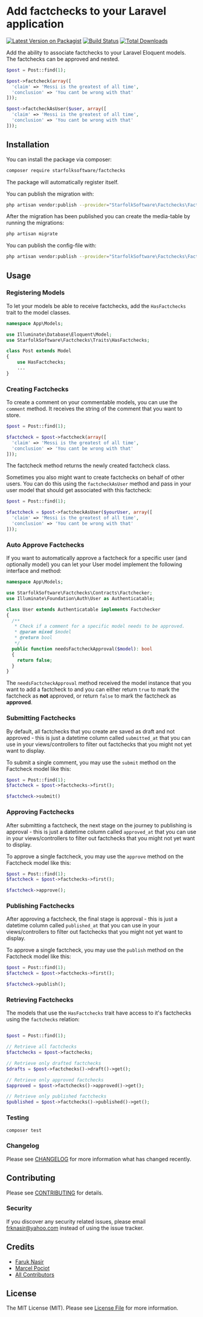 # Add factchecks to your Laravel application

[![Latest Version on Packagist](https://img.shields.io/packagist/v/starfolksoftware/factchecks.svg?style=flat-square)](https://packagist.org/packages/starfolksoftware/factchecks)
[![Build Status](https://img.shields.io/travis/starfolksoftware/factchecks/master.svg?style=flat-square)](https://travis-ci.org/starfolksoftware/factchecks)
[![Total Downloads](https://img.shields.io/packagist/dt/starfolksoftware/factchecks.svg?style=flat-square)](https://packagist.org/packages/starfolksoftware/factchecks)

Add the ability to associate factchecks to your Laravel Eloquent models. The factchecks can be approved and nested.

```php
$post = Post::find(1);

$post->factcheck(array([
  'claim' => 'Messi is the greatest of all time',
  'conclusion' => 'You cant be wrong with that'
]));

$post->factcheckAsUser($user, array([
  'claim' => 'Messi is the greatest of all time',
  'conclusion' => 'You cant be wrong with that'
]));
```

## Installation

You can install the package via composer:

```bash
composer require starfolksoftware/factchecks
```

The package will automatically register itself.

You can publish the migration with:

```bash
php artisan vendor:publish --provider="StarfolkSoftware\Factchecks\FactchecksServiceProvider" --tag="migrations"
```

After the migration has been published you can create the media-table by running the migrations:

```bash
php artisan migrate
```

You can publish the config-file with:

```bash
php artisan vendor:publish --provider="StarfolkSoftware\Factchecks\FactchecksServiceProvider" --tag="config"
```

## Usage

### Registering Models

To let your models be able to receive factchecks, add the `HasFactchecks` trait to the model classes.

``` php
namespace App\Models;

use Illuminate\Database\Eloquent\Model;
use StarfolkSoftware\Factchecks\Traits\HasFactchecks;

class Post extends Model
{
    use HasFactchecks;
    ...
}
```

### Creating Factchecks

To create a comment on your commentable models, you can use the `comment` method. It receives the string of the comment that you want to store.

```php
$post = Post::find(1);

$factcheck = $post->factcheck(array([
  'claim' => 'Messi is the greatest of all time',
  'conclusion' => 'You cant be wrong with that'
]));
```

The factcheck method returns the newly created factcheck class.

Sometimes you also might want to create factchecks on behalf of other users. You can do this using the `factcheckAsUser` method and pass in your user model that should get associated
with this factcheck:

```php
$post = Post::find(1);

$factcheck = $post->factcheckAsUser($yourUser, array([
  'claim' => 'Messi is the greatest of all time',
  'conclusion' => 'You cant be wrong with that'
]));
```

### Auto Approve Factchecks

If you want to automatically approve a factcheck for a specific user (and optionally model) you can let your User model implement the following interface and method:

```php
namespace App\Models;

use StarfolkSoftware\Factchecks\Contracts\Factchecker;
use Illuminate\Foundation\Auth\User as Authenticatable;

class User extends Authenticatable implements Factchecker
{
  /**
   * Check if a comment for a specific model needs to be approved.
   * @param mixed $model
   * @return bool
   */
  public function needsFactcheckApproval($model): bool
  {
    return false;    
  } 
}
```

The `needsFactcheckApproval` method received the model instance that you want to add a factcheck to and you can either return `true` to mark the factcheck as **not** approved, or return `false` to mark the factcheck as **approved**.

### Submitting Factchecks

By default, all factchecks that you create are saved as draft and not approved - this is just a datetime column called `submitted_at` that you can use in your views/controllers to filter out factchecks that you might not yet want to display.

To submit a single comment, you may use the `submit` method on the Factcheck model like this:

```php
$post = Post::find(1);
$factcheck = $post->factchecks->first();

$factcheck->submit()
```

### Approving Factchecks

After submitting a factcheck, the next stage on the journey to publishing is approval - this is just a datetime column called `approved_at` that you can use in your views/controllers to filter out factchecks that you might not yet want to display.

To approve a single factcheck, you may use the `approve` method on the Factcheck model like this:

```php
$post = Post::find(1);
$factcheck = $post->factchecks->first();

$factcheck->approve();
```

### Publishing Factchecks

After approving a factcheck, the final stage is approval - this is just a datetime column called `published_at` that you can use in your views/controllers to filter out factchecks that you might not yet want to display.

To approve a single factcheck, you may use the `publish` method on the Factcheck model like this:

```php
$post = Post::find(1);
$factcheck = $post->factchecks->first();

$factcheck->publish();
```

### Retrieving Factchecks

The models that use the `HasFactchecks` trait have access to it's factchecks using the `factchecks` relation:

```php

$post = Post::find(1);

// Retrieve all factchecks
$factchecks = $post->factchecks;

// Retrieve only drafted factchecks
$drafts = $post->factchecks()->draft()->get();

// Retrieve only approved factchecks
$approved = $post->factchecks()->approved()->get();

// Retrieve only published factchecks
$published = $post->factchecks()->published()->get();

```

### Testing

``` bash
composer test
```

### Changelog

Please see [CHANGELOG](CHANGELOG.md) for more information what has changed recently.

## Contributing

Please see [CONTRIBUTING](CONTRIBUTING.md) for details.

### Security

If you discover any security related issues, please email frknasir@yahoo.com instead of using the issue tracker.

## Credits

- [Faruk Nasir](https://github.com/frknasir)
- [Marcel Pociot](https://github.com/mpociot)
- [All Contributors](../../contributors)

## License

The MIT License (MIT). Please see [License File](LICENSE.md) for more information.

